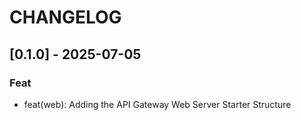 # CHANGELOG

## [0.1.0] - 2025-07-05

### Feat

- feat(web): Adding the API Gateway Web Server Starter Structure
